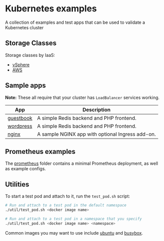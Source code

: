# Kubernetes examples

A collection of examples and test apps that can be used to validate a Kubernetes cluster

## Storage Classes

Storage classes by IaaS:

+ [vSphere](./storageclass/vsphere.yml)
+ [AWS](./storageclass/aws.yml)

## Sample apps

**Note:** These all require that your cluster has `LoadBalancer` services working.

| App | Description |
|---|---|
| [guestbook](./guestbook/) | A simple Redis backend and PHP frontend. |
| [wordpress](./wordpress/) | A simple Redis backend and PHP frontend. |
| [nginx](./nginx/) | A sample NGINX app with optional Ingress add-on. |

## Prometheus examples

The [prometheus](./prometheus/) folder contains a minimal Prometheus deployment, as well as example configs.

## Utilities

To start a test pod and attach to it, run the `test_pod.sh` script:

```bash
# Run and attach to a test pod in the default namespace
./util/test_pod.sh <docker image name>

# Run and attach to a test pod in a namespace that you specify
./util/test_pod.sh <docker image name> <namespace>
```

Common images you may want to use include [ubuntu](https://hub.docker.com/_/ubuntu) and [busybox](https://hub.docker.com/_/busybox).
